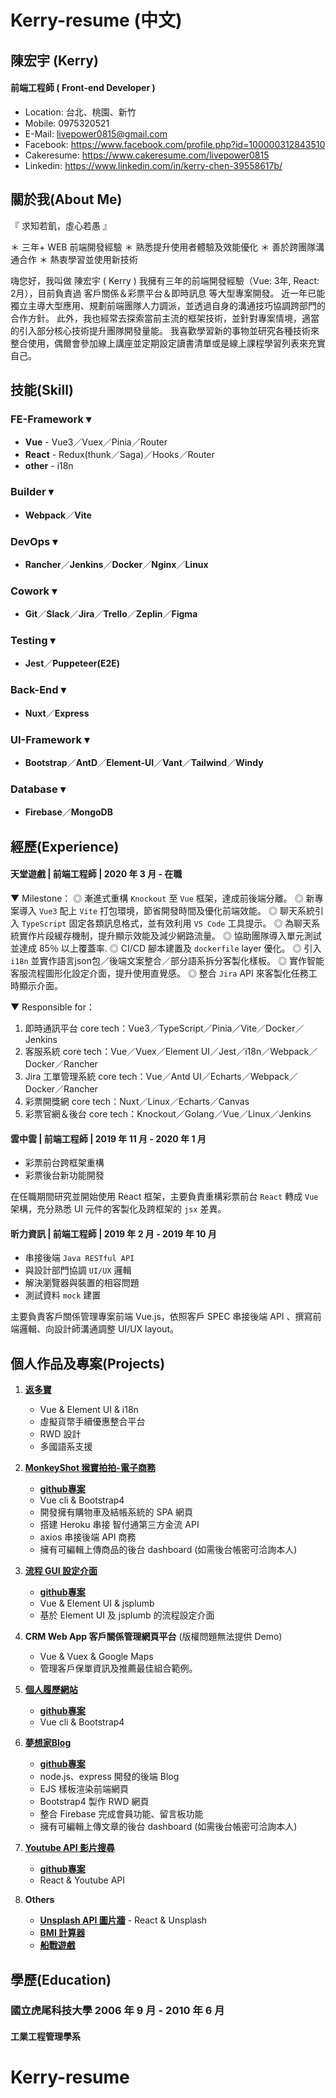 # Kerry-resume (中文)

## 陳宏宇 (Kerry)
#### 前端工程師 ( Front-end Developer )
* Location: 台北、桃園、新竹
* Mobile: 0975320521
* E-Mail: livepower0815@gmail.com
* Facebook: https://www.facebook.com/profile.php?id=100000312843510
* Cakeresume: https://www.cakeresume.com/livepower0815
* Linkedin: https://www.linkedin.com/in/kerry-chen-39558617b/

## 關於我(About Me)
『 求知若飢，虛心若愚 』

＊ 三年+ WEB 前端開發經驗
＊ 熟悉提升使用者體驗及效能優化
＊ 善於跨團隊溝通合作
＊ 熱衷學習並使用新技術

嗨您好，我叫做 陳宏宇 ( Kerry )
我擁有三年的前端開發經驗（Vue: 3年, React: 2月），目前負責過 客戶關係＆彩票平台＆即時訊息 等大型專案開發。
近一年已能獨立主導大型應用、規劃前端團隊人力調派，並透過自身的溝通技巧協調跨部門的合作方針。
此外，我也經常去探索當前主流的框架技術，並針對專案情境，適當的引入部分核心技術提升團隊開發量能。
我喜歡學習新的事物並研究各種技術來整合使用，偶爾會參加線上講座並定期設定讀書清單或是線上課程學習列表來充實自己。

## 技能(Skill)
### FE-Framework ▾
* **Vue** - Vue3／Vuex／Pinia／Router
* **React** - Redux(thunk／Saga)／Hooks／Router
* **other** - i18n

### Builder ▾
* **Webpack**／**Vite**

### DevOps ▾
* **Rancher**／**Jenkins**／**Docker**／**Nginx**／**Linux**
### Cowork ▾
* **Git**／**Slack**／**Jira**／**Trello**／**Zeplin**／**Figma**
### Testing ▾
* **Jest**／**Puppeteer(E2E)**
### Back-End ▾
* **Nuxt**／**Express**
### UI-Framework ▾
* **Bootstrap**／**AntD**／**Element-UI**／**Vant**／**Tailwind**／**Windy**
### Database ▾
* **Firebase**／**MongoDB**

## 經歷(Experience)
#### 天堂遊戲 | 前端工程師 | 2020 年 3 月 - 在職
▼ Milestone：
◎ 漸進式重構 `Knockout` 至 `Vue` 框架，達成前後端分離。
◎ 新專案導入 `Vue3` 配上 `Vite` 打包環境，節省開發時間及優化前端效能。
◎ 聊天系統引入 `TypeScript` 固定各類訊息格式，並有效利用 `VS Code` 工具提示。
◎ 為聊天系統實作片段緩存機制，提升顯示效能及減少網路流量。
◎ 協助團隊導入單元測試並達成 85％ 以上覆蓋率.
◎ CI/CD 腳本建置及 `dockerfile` layer 優化。
◎ 引入 `i18n` 並實作語言json包／後端文案整合／部分語系拆分客製化樣板。
◎ 實作智能客服流程圖形化設定介面，提升使用直覺感。
◎ 整合 `Jira` API 來客製化任務工時顯示介面。

▼ Responsible for：
1. 即時通訊平台
core tech：Vue3／TypeScript／Pinia／Vite／Docker／Jenkins
2. 客服系統
core tech：Vue／Vuex／Element UI／Jest／i18n／Webpack／Docker／Rancher
3. Jira 工單管理系統
core tech：Vue／Antd UI／Echarts／Webpack／Docker／Rancher
4. 彩票開獎網
core tech：Nuxt／Linux／Echarts／Canvas
5. 彩票官網＆後台
core tech：Knockout／Golang／Vue／Linux／Jenkins

#### 雲中雲 | 前端工程師 | 2019 年 11 月 - 2020 年 1 月
* 彩票前台跨框架重構
* 彩票後台新功能開發

在任職期間研究並開始使用 React 框架，主要負責重構彩票前台 `React` 轉成 `Vue` 架構，充分熟悉 UI 元件的客製化及跨框架的 `jsx` 差異。

#### 昕力資訊 | 前端工程師 | 2019 年 2 月 - 2019 年 10 月
* 串接後端 `Java RESTful API`
* 與設計部門協調 `UI/UX` 邏輯
* 解決瀏覽器與裝置的相容問題
* 測試資料 `mock` 建置

主要負責客戶關係管理專案前端 Vue.js，依照客戶 SPEC 串接後端 API 、撰寫前端邏輯、向設計師溝通調整 UI/UX layout。

## 個人作品及專案(Projects)
1. [**返多寶**](https://www.fundobit.com/)
    * Vue & Element UI & i18n
    * 虛擬貨幣手續優惠整合平台
    * RWD 設計
    * 多國語系支援
2. [**MonkeyShot 猴寶拍拍-電子商務**](https://livepower0815.github.io/my-vue-cli3/dist/)
    * [**github專案**](https://github.com/livepower0815/my-vue-cli3)
    * Vue cli & Bootstrap4
    * 開發擁有購物車及結帳系統的 SPA 網頁
    * 搭建 Heroku 串接 智付通第三方金流 API
    * axios 串接後端 API 商務
    * 擁有可編輯上傳商品的後台 dashboard (如需後台帳密可洽詢本人)

3. [**流程 GUI 設定介面**](https://livepower0815.github.io/flow-setting/dist/)
    * [**github專案**](https://github.com/livepower0815/flow-setting)
    * Vue & Element UI & jsplumb
    * 基於 Element UI 及 jsplumb 的流程設定介面

4. **CRM Web App 客戶關係管理網頁平台** (版權問題無法提供 Demo)
    * Vue & Vuex & Google Maps
    * 管理客戶保單資訊及推薦最佳組合範例。

5. [**個人履歷網站**](https://livepower0815.github.io/my-resume/dist/)
    * [**github專案**](https://github.com/livepower0815/my-resume)
    * Vue cli & Bootstrap4

6. [**夢想家Blog**](https://limitless-wildwood-49993.herokuapp.com/)
    * [**github專案**](https://github.com/livepower0815/myBlogApp)
    * node.js、express 開發的後端 Blog
    * EJS 樣板渲染前端網頁
    * Bootstrap4 製作 RWD 網頁
    * 整合 Firebase 完成會員功能、留言板功能
    * 擁有可編輯上傳文章的後台 dashboard (如需後台帳密可洽詢本人)

7. [**Youtube API 影片搜尋**](https://livepower0815.github.io/React-youtube-API/build/)
    * [**github專案**](https://github.com/livepower0815/my-resume)
    * React & Youtube API

8. **Others**
    * [**Unsplash API 圖片牆**](https://livepower0815.github.io/react-image-wall/build/) - React & Unsplash
    * [**BMI 計算器**](https://livepower0815.github.io/test1/hexSchool/day17(BMI計算)/)
    * [**船戰遊戲**](https://livepower0815.github.io/test1/hexSchool/the%20first%20days/battleShip.html)

## 學歷(Education)
### 國立虎尾科技大學 2006 年 9 月 - 2010 年 6 月
#### 工業工程管理學系

# Kerry-resume
